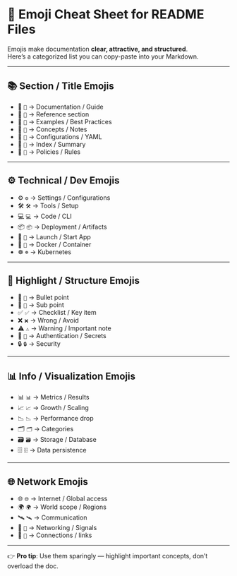 # 📑 Emoji Cheat Sheet for README Files

Emojis make documentation **clear, attractive, and structured**.  
Here’s a categorized list you can copy-paste into your Markdown.  

---

## 📚 Section / Title Emojis  
- 📘 `📘` → Documentation / Guide  
- 📕 `📕` → Reference section  
- 📗 `📗` → Examples / Best Practices  
- 📙 `📙` → Concepts / Notes  
- 📒 `📒` → Configurations / YAML  
- 📑 `📑` → Index / Summary  
- 📜 `📜` → Policies / Rules  

---

## ⚙️ Technical / Dev Emojis  
- ⚙️ `⚙️` → Settings / Configurations  
- 🛠️ `🛠️` → Tools / Setup  
- 💻 `💻` → Code / CLI  
- 📦 `📦` → Deployment / Artifacts  
- 🚀 `🚀` → Launch / Start App  
- 🐳 `🐳` → Docker / Container  
- ☸️ `☸️` → Kubernetes  

---

## 🔹 Highlight / Structure Emojis  
- 🔹 `🔹` → Bullet point  
- 🔸 `🔸` → Sub point  
- ✅ `✅` → Checklist / Key item  
- ❌ `❌` → Wrong / Avoid  
- ⚠️ `⚠️` → Warning / Important note  
- 🔑 `🔑` → Authentication / Secrets  
- 🔒 `🔒` → Security  

---

## 📊 Info / Visualization Emojis  
- 📊 `📊` → Metrics / Results  
- 📈 `📈` → Growth / Scaling  
- 📉 `📉` → Performance drop  
- 🗂️ `🗂️` → Categories  
- 🗃️ `🗃️` → Storage / Database  
- 🗄️ `🗄️` → Data persistence  

---

## 🌐 Network Emojis  
- 🌐 `🌐` → Internet / Global access  
- 🌍 `🌍` → World scope / Regions  
- 🛰️ `🛰️` → Communication  
- 📡 `📡` → Networking / Signals  
- 🔗 `🔗` → Connections / links

---

👉 **Pro tip**: Use them sparingly — highlight important concepts, don’t overload the doc.  
